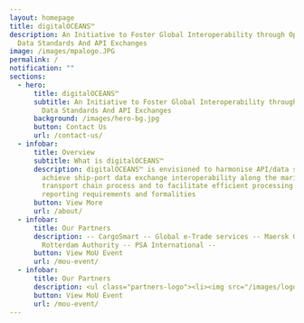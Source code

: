 ```yaml
---
layout: homepage
title: digitalOCEANS™
description: An Initiative to Foster Global Interoperability through Open/Common
  Data Standards And API Exchanges
image: /images/mpalogo.JPG
permalink: /
notification: ""
sections:
  - hero:
      title: digitalOCEANS™
      subtitle: An Initiative to Foster Global Interoperability through Open/Common
        Data Standards And API Exchanges
      background: /images/hero-bg.jpg
      button: Contact Us
      url: /contact-us/
  - infobar:
      title: Overview
      subtitle: What is digitalOCEANS™
      description: digitalOCEANS™ is envisioned to harmonise API/data standards to
        achieve ship-port data exchange interoperability along the maritime
        transport chain process and to facilitate efficient processing of port
        reporting requirements and formalities
      button: View More
      url: /about/
  - infobar:
      title: Our Partners
      description: -- CargoSmart -- Global e-Trade services -- Maersk GTD -- Port of
        Rotterdam Authority -- PSA International --
      button: View MoU Event
      url: /mou-event/
  - infobar:
      title: Our Partners
      description: <ul class="partners-logo"><li><img src="/images/logo_cargosmart.svg" alt="CargoSmart" /></li><li><img src="/images/logo_gets.svg" alt="Global e-Trade Services" /></li></ul>
      button: View MoU Event
      url: /mou-event/
---
```


